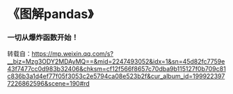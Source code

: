 # 《图解pandas》

### 一切从爆炸函数开始！

转载自：https://mp.weixin.qq.com/s?__biz=Mzg3ODY2MDAyMQ==&mid=2247493052&idx=1&sn=45d82fc7759e43f7477cc0d983b32406&chksm=cf12f566f8657c70dba9b115127f0b709c81c836b3a1d4ef77f05f3053c2e5794ca08e523b2f&cur_album_id=1999223977226862596&scene=190#rd







